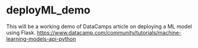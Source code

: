 # deployML_demo
This will be a working demo of DataCamps article on deploying a ML model using Flask.
https://www.datacamp.com/community/tutorials/machine-learning-models-api-python

